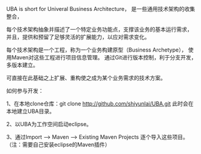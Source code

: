 UBA is short for Univeral Business Architecture，
是一些通用技术架构的收集整合，

每个技术架构抽象并描述了一个特定业务功能点，支撑该业务的基本运行需求，
并且，提供和预留了足够灵活的扩展能力，以应对需求变化。

每个技术架构是一个工程，称为一个业务构建原型（Business Archetype），
使用Maven对这些工程进行项目信息管理。
通过Git进行版本控制，利于分支开发，多版本建立。

可直接在此基础之上扩展、重构使之成为某个业务需求的技术方案。

如何参与开发：

1、在本地clone仓库：git clone http://github.com/shiyunlai/UBA.git
   此时会在本地建立UBA目录。
   
2、以UBA为工作空间启动eclipse。

3、通过Import --> Maven --> Existing Maven Projects 逐个导入这些项目。
   （注：需要自己安装eclipse的Maven插件）
